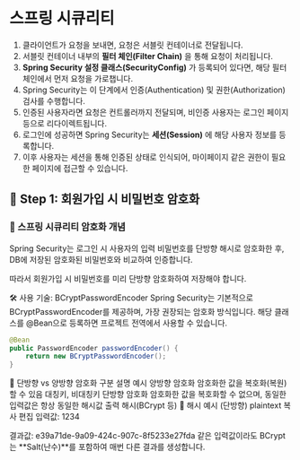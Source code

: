 # 스프링 시큐리티

1. 클라이언트가 요청을 보내면, 요청은 서블릿 컨테이너로 전달됩니다.
2. 서블릿 컨테이너 내부의 **필터 체인(Filter Chain)** 을 통해 요청이 처리됩니다.
3. **Spring Security 설정 클래스(SecurityConfig)** 가 등록되어 있다면, 해당 필터 체인에서 먼저 요청을 가로챕니다.
4. Spring Security는 이 단계에서 인증(Authentication) 및 권한(Authorization) 검사를 수행합니다.
5. 인증된 사용자라면 요청은 컨트롤러까지 전달되며, 비인증 사용자는 로그인 페이지 등으로 리다이렉트됩니다.
6. 로그인에 성공하면 Spring Security는 **세션(Session)** 에 해당 사용자 정보를 등록합니다.
7. 이후 사용자는 세션을 통해 인증된 상태로 인식되어, 마이페이지 같은 권한이 필요한 페이지에 접근할 수 있습니다.

## 🧩 Step 1: 회원가입 시 비밀번호 암호화
### 🔐 스프링 시큐리티 암호화 개념
Spring Security는 로그인 시 사용자의 입력 비밀번호를 단방향 해시로 암호화한 후,
DB에 저장된 암호화된 비밀번호와 비교하여 인증합니다.

따라서 회원가입 시 비밀번호를 미리 단방향 암호화하여 저장해야 합니다.

🛠 사용 기술: BCryptPasswordEncoder
Spring Security는 기본적으로 BCryptPasswordEncoder를 제공하며, 가장 권장되는 암호화 방식입니다.
해당 클래스를 @Bean으로 등록하면 프로젝트 전역에서 사용할 수 있습니다.

```java
@Bean
public PasswordEncoder passwordEncoder() {
    return new BCryptPasswordEncoder();
}
```
🔁 단방향 vs 양방향 암호화
구분	설명	예시
양방향 암호화	암호화한 값을 복호화(복원)할 수 있음	대칭키, 비대칭키
단방향 암호화	암호화한 값을 복호화할 수 없으며, 동일한 입력값은 항상 동일한 해시값 출력	해시(BCrypt 등)
🧪 해시 예시 (단방향)
plaintext
복사
편집
입력값: 1234

결과값: e39a71de-9a09-424c-907c-8f5233e27fda
같은 입력값이라도 BCrypt는 **Salt(난수)**를 포함하여 매번 다른 결과를 생성합니다.
